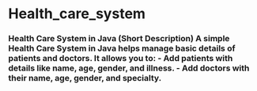 # Health_care_system
### Health Care System in Java (Short Description)  A simple **Health Care System** in Java helps manage basic details of patients and doctors. It allows you to:  - Add patients with details like name, age, gender, and illness. - Add doctors with their name, age, gender, and specialty. 
